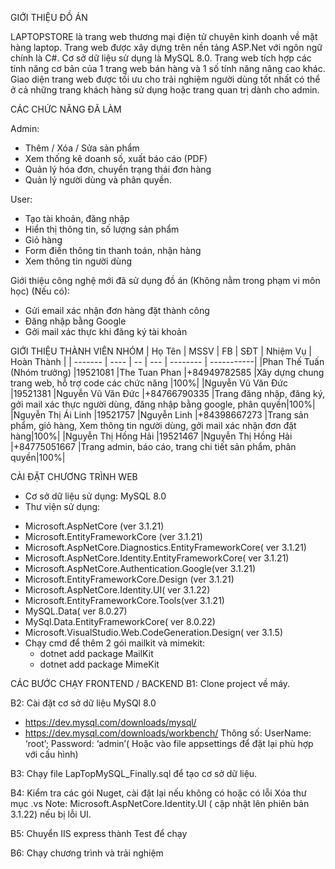 GIỚI THIỆU ĐỒ ÁN

LAPTOPSTORE là trang web thương mại điện tử chuyên kinh doanh về mặt hàng laptop. Trang web được xây dựng trên nền tảng ASP.Net với ngôn ngữ chính là C#. Cơ sở dữ liệu sử dụng là MySQL 8.0. Trang web tích hợp các tính năng cơ bản của 1 trang web bán hàng và 1 số tính năng nâng cao khác. Giao diện trang web được tối ưu cho trải nghiệm người dùng tốt nhất có thể ở cả những trang khách hàng sử dụng hoặc trang quan trị dành cho admin.

CÁC CHỨC NĂNG ĐÃ LÀM 

Admin:
+ Thêm / Xóa / Sửa sản phẩm
+ Xem thống kê doanh số, xuất báo cáo (PDF)
+ Quản lý hóa đơn, chuyển trạng thái đơn hàng
+ Quản lý người dùng và phân quyền.

User:
+ Tạo tài khoản, đăng nhập
+ Hiển thị thông tin, số lượng sản phẩm
+ Giỏ hàng
+ Form điền thông tin thanh toán, nhận hàng
+ Xem thông tin người dùng

Giới thiệu công nghệ mới đã sử dụng đồ án (Không nằm trong phạm vi môn học) (Nếu có):
+ Gửi email xác nhận đơn hàng đặt thành công
+ Đăng nhập bằng Google
+ Gởi mail xác thực khi đăng ký tài khoản

GIỚI THIỆU THÀNH VIÊN NHÓM 
| Họ Tên  | MSSV | FB | SĐT | Nhiệm Vụ | Hoàn Thành |
| ------- | ---- | -- | --- | -------- | -----------|
|Phan Thế Tuấn (Nhóm trưởng)	|19521081	|The Tuan Phan |+84949782585	|Xây dựng chung trang web, hỗ trợ code các chức năng |100%|
|Nguyễn Vũ Văn Đức	|19521381	|Nguyễn Vũ Văn Đức |+84766790335	|Trang đăng nhập, đăng ký, gởi mail xác thực người dùng, đăng nhập bằng google, phân quyền|100%|
|Nguyễn Thị Ái Linh	|19521757	|Nguyễn Linh |+84398667273	|Trang sản phẩm, giỏ hàng, Xem thông tin người dùng, gởi mail xác nhận đơn đặt hàng|100%|
|Nguyễn Thị Hồng Hải	|19521467	|Nguyễn Thị Hồng Hải |+84775051667	|Trang admin, báo cáo, trang chi tiết sản phẩm, phân quyền|100%|

CÀI ĐẶT CHƯƠNG TRÌNH WEB 
- Cơ sở dữ liệu sử dụng: MySQL 8.0
- Thư viện sử dụng:
+ Microsoft.AspNetCore (ver 3.1.21)
+ Microsoft.EntityFrameworkCore (ver 3.1.21)
+ Microsoft.AspNetCore.Diagnostics.EntityFrameworkCore( ver 3.1.21)
+ Microsoft.AspNetCore.Identity.EntityFrameworkCore( ver 3.1.21)
+ Microsoft.AspNetCore.Authentication.Google(ver 3.1.21)
+ Microsoft.EntityFrameworkCore.Design (ver 3.1.21)
+ Microsoft.AspNetCore.Identity.UI( ver 3.1.22)
+ Microsoft.EntityFrameworkCore.Tools(ver 3.1.21)
+ MySQL.Data( ver 8.0.27)
+ MySql.Data.EntityFrameworkCore( ver 8.0.22)
+ Microsoft.VisualStudio.Web.CodeGeneration.Design( ver 3.1.5)
+ Chạy cmd để thêm 2 gói mailkit và mimekit:
  - dotnet add package MailKit
  - dotnet add package MimeKit

CÁC BƯỚC CHẠY FRONTEND / BACKEND
B1: Clone project về máy.

B2: Cài đặt cơ sở dữ liệu MySQl 8.0  

  + https://dev.mysql.com/downloads/mysql/
  + https://dev.mysql.com/downloads/workbench/
  Thông số: UserName: ‘root’; Password: ‘admin’( Hoặc vào file appsettings để đặt lại phù hợp với cấu hình)
  
B3: Chạy file LapTopMySQL_Finally.sql để tạo cơ sở dữ liệu.

B4: Kiểm tra các gói Nuget, cài đặt lại nếu không có hoặc có lỗi
    Xóa thư mục .vs 
    Note: Microsoft.AspNetCore.Identity.UI ( cập nhật lên phiên bản 3.1.22) nếu bị lỗi UI.
    
B5: Chuyển IIS express thành Test để chạy

B6: Chạy chương trình và trải nghiệm
